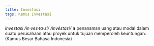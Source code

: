 ```yaml
---
title: Investasi
tags: Kamus Investasi
---
```


_investasi /in·ves·ta·si/ /invéstasi/_ **n** penanaman uang atau modal dalam suatu perusahaan atau proyek untuk tujuan memperoleh keuntungan.  
(Kamus Besar Bahasa Indonesia)
